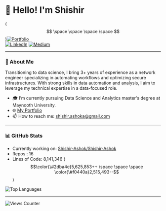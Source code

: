 
# 👋 Hello! I'm Shishir

($$ \space \space \space \space $$)[![Portfolio](https://img.shields.io/badge/netlify-%23000000.svg?style=for-the-badge&logo=netlify&logoColor=#00C7B7)](https://shishir-ashok.netlify.app/) </br>
[![LinkedIn](https://img.shields.io/badge/LinkedIn-0077B5?style=flat&logo=linkedin&logoColor=white)](https://linkedin.com/in/shshir-ashok) [![Medium](https://img.shields.io/badge/Medium-00AB6C?style=flat&logo=medium&logoColor=white&color=000000)](https://shishirashok.medium.com/)

---

### 📝 About Me
Transitioning to data science, I bring 3+ years of experience as a network engineer specializing in automating workflows and optimizing secure infrastructures. 
With strong skills in data automation and analysis, I aim to leverage my technical expertise in a data-focused role.

- 🎓 I’m currently pursuing Data Science and Analytics master's degree at Maynooth University.
- 🌐 [My Portfolio](https://shishir-ashok.netlify.app/)
- 📫 How to reach me: [shishir.ashoka@gmail.com](mailto:shishir.ashoka@gmail.com)

---

### 📊 GitHub Stats
- Currently working on: [Shishir-Ashok/Shishir-Ashok](https://github.com/Shishir-Ashok/Shishir-Ashok)
- Repos : 16
- Lines of Code: 8,141,346 ($$\color{\#2dba4e}5,625,853++ \space \space \space \color{\#f0440a}2,515,493--$$)


![Top Languages](https://github-readme-stats.vercel.app/api/top-langs/?username=Shishir-Ashok&layout=compact&theme=radical)

---

![Views Counter](https://views-counter.vercel.app/badge?pageId=yourusername%2Frepository-name) 
    
